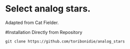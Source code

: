 # Select analog stars.
Adapted from Cat Fielder.

#Installation
Directly from Repository
```
git clone https://github.com/toribonidie/analog_stars

```

